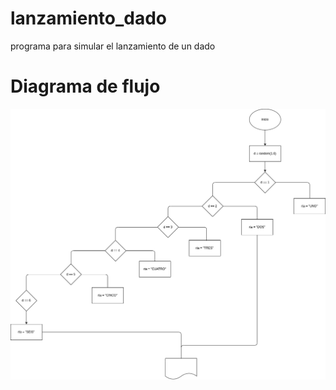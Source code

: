 # lanzamiento_dado
programa para simular el lanzamiento de un dado

# Diagrama de flujo
![Diagrama de flujo](diagrama.png "Diagrama de flujo")